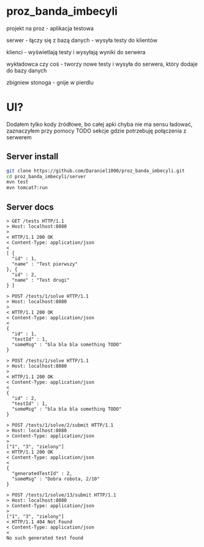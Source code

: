 # proz_banda_imbecyli

projekt na proz - aplikacja testowa

serwer - łączy się z bazą danych - wysyła testy do klientów

klienci - wyświetlają testy i wysyłają wyniki do serwera

wykładowca czy coś - tworzy nowe testy i wysyła do serwera, który dodaje do bazy danych

zbigniew stonoga - gnije w pierdlu

# UI?

Dodałem tylko kody źródłowe, bo całej apki chyba nie ma sensu ładować, zaznaczyłem przy pomocy TODO sekcje gdzie potrzebuję połączenia z serwerem

## Server install

```bash
git clone https://github.com/Daraniel1000/proz_banda_imbecyli.git
cd proz_banda_imbecyli/server
mvn test
mvn tomcat7:run
```

## Server docs

```
> GET /tests HTTP/1.1
> Host: localhost:8080
> 
< HTTP/1.1 200 OK
< Content-Type: application/json
< 
[ {
  "id" : 1,
  "name" : "Test pierwszy"
}, {
  "id" : 2,
  "name" : "Test drugi"
} ]

> POST /tests/1/solve HTTP/1.1
> Host: localhost:8080
> 
< HTTP/1.1 200 OK
< Content-Type: application/json
< 
{
  "id" : 1,
  "testId" : 1,
  "someMsg" : "bla bla bla something TODO"
}

> POST /tests/1/solve HTTP/1.1
> Host: localhost:8080
> 
< HTTP/1.1 200 OK
< Content-Type: application/json
< 
{
  "id" : 2,
  "testId" : 1,
  "someMsg" : "bla bla bla something TODO"
}

> POST /tests/1/solve/2/submit HTTP/1.1
> Host: localhost:8080
> Content-Type: application/json
> 
["1", "3", "zielony"]
< HTTP/1.1 200 OK
< Content-Type: application/json
< 
{
  "generatedTestId" : 2,
  "someMsg" : "Dobra robota, 2/10"
}

> POST /tests/1/solve/13/submit HTTP/1.1
> Host: localhost:8080
> Content-Type: application/json
> 
["1", "3", "zielony"]
< HTTP/1.1 404 Not Found
< Content-Type: application/json
< 
No such generated test found
```
